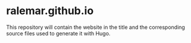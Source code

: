 # ralemar.github.io

This repository will contain the website in the title and the corresponding source files used to generate it with Hugo.
